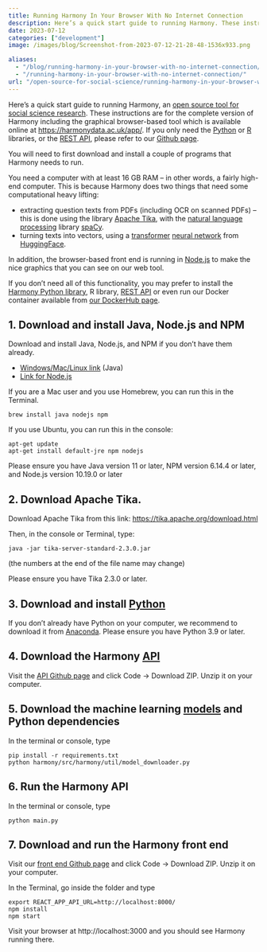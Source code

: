 ```yaml
---
title: Running Harmony In Your Browser With No Internet Connection
description: Here’s a quick start guide to running Harmony. These instructions are for the complete version of Harmony including the graphical browser-based tool which is available onlin...
date: 2023-07-12
categories: ["development"]
image: /images/blog/Screenshot-from-2023-07-12-21-28-48-1536x933.png

aliases:
  - "/blog/running-harmony-in-your-browser-with-no-internet-connection/"
  - "/running-harmony-in-your-browser-with-no-internet-connection/"
url: "/open-source-for-social-science/running-harmony-in-your-browser-with-no-internet-connection/"
---
```


Here’s a quick start guide to running Harmony, an [open source tool for social science research](/open-source-for-social-science/). These instructions are for the complete version of Harmony including the graphical browser-based tool which is available online at https://harmonydata.ac.uk/app/. If you only need the [Python](https://github.com/harmonydata/harmonyapi) or [R](https://www.r-project.org/) libraries, or the [REST API](https://github.com/harmonydata/harmonyapi), please refer to our [Github page](https://github.com/harmonydata).

You will need to first download and install a couple of programs that Harmony needs to run.

You need a computer with at least 16 GB RAM – in other words, a fairly high-end computer. This is because Harmony does two things that need some computational heavy lifting:

- extracting question texts from PDFs (including OCR on scanned PDFs) – this is done using the library [Apache Tika](https://tika.apache.org/), with the [natural language processing](https://naturallanguageprocessing.com/) library [spaCy](https://spacy.io/).
- turning texts into vectors, using a [transformer](https://harmonydata.ac.uk/how-does-harmony-work) [neural network](https://fastdatascience.com/how-similar-are-neural-networks-to-our-brains) from [HuggingFace](https://huggingface.co/).

In addition, the browser-based front end is running in [Node.js](https://nodejs.org/en) to make the nice graphics that you can see on our web tool.

If you don’t need all of this functionality, you may prefer to install the [Harmony Python library](https://github.com/harmonydata/harmonyapi), R library, [REST API](https://github.com/harmonydata/harmonyapi) or even run our Docker container available from [our DockerHub page](https://hub.docker.com/r/harmonydata).

## 1. Download and install Java, Node.js and NPM

Download and install Java, Node.js, and NPM if you don’t have them already.

- [Windows/Mac/Linux link](https://www.java.com/en/download/) (Java)
- [Link for Node.js](https://nodejs.org/en/download)

If you are a Mac user and you use Homebrew, you can run this in the Terminal.

```
brew install java nodejs npm
```

If you use Ubuntu, you can run this in the console:

```
apt-get update
apt-get install default-jre npm nodejs
```

Please ensure you have Java version 11 or later, NPM version 6.14.4 or later, and Node.js version 10.19.0 or later

## 2. Download Apache Tika.

Download Apache Tika from this link: https://tika.apache.org/download.html

Then, in the console or Terminal, type:

```
java -jar tika-server-standard-2.3.0.jar
```

(the numbers at the end of the file name may change)

Please ensure you have Tika 2.3.0 or later.

## 3. Download and install [Python](https://www.python.org/)

If you don’t already have Python on your computer, we recommend to download it from [Anaconda](https://www.anaconda.com/download). Please ensure you have Python 3.9 or later.

## 4. Download the Harmony [API](https://harmonydata.ac.uk/releasing-harmony-api)

Visit the [API Github page](https://github.com/harmonydata/harmonyapi) and click Code -> Download ZIP. Unzip it on your computer.

## 5. Download the machine learning [models](https://harmonydata.ac.uk/semantic-text-matching-with-deep-learning-transformer-models) and Python dependencies

In the terminal or console, type

```
pip install -r requirements.txt
python harmony/src/harmony/util/model_downloader.py 
```

## 6. Run the Harmony API

In the terminal or console, type

```
python main.py
```

## 7. Download and run the Harmony front end

Visit our [front end Github page](https://github.com/harmonydata/harmonydata.github.io) and click Code -> Download ZIP. Unzip it on your computer.

In the Terminal, go inside the folder and type

```
export REACT_APP_API_URL=http://localhost:8000/
npm install
npm start
```

Visit your browser at http://localhost:3000 and you should see Harmony running there.
